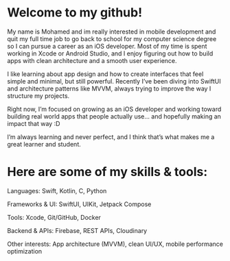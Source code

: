 # Welcome to my github! 

My name is Mohamed and im really interested in mobile development and quit my full time job to go back to school for my computer science degree so I can pursue a career as an iOS developer. Most of my time is spent working in Xcode or Android Studio, and I enjoy figuring out how to build apps with clean architecture and a smooth user experience.

I like learning about app design and how to create interfaces that feel simple and minimal, but still powerful. Recently I’ve been diving into SwiftUI and architecture patterns like MVVM, always trying to improve the way I structure my projects.

Right now, I’m focused on growing as an iOS developer and working toward building real world apps that people actually use... and hopefully making an impact that way :D

I’m always learning and never perfect, and I think that’s what makes me a great learner and student.

# Here are some of my skills & tools:

Languages: Swift, Kotlin, C, Python

Frameworks & UI: SwiftUI, UIKit, Jetpack Compose

Tools: Xcode, Git/GitHub, Docker

Backend & APIs: Firebase, REST APIs, Cloudinary

Other interests: App architecture (MVVM), clean UI/UX, mobile performance optimization
<!---
mfeituri/mfeituri is a ✨ special ✨ repository because its `README.md` (this file) appears on your GitHub profile.
You can click the Preview link to take a look at your changes.
--->
